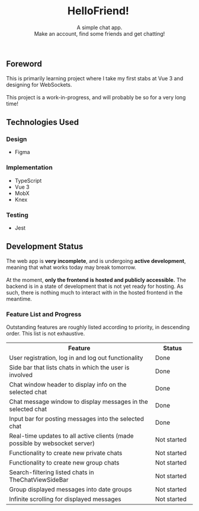 <div align='center'>
  <h1>
    <div display='flex' align-items='center'>
      HelloFriend!
      <img src='' />
    </div>
  </h1>
</div>

<p align='center'>
  A simple chat app.
  <br />
  Make an account, find some friends and get chatting!
</p>

<br />

<section>
  <h2>Foreword</h2>
  <p>
    This is primarily learning project where I take my first stabs at Vue 3 and designing for WebSockets.
    <br />
    <br />
    This project is a work-in-progress, and will probably be so for a very long time!
  </p>
</section>

<section>
  <h2>Technologies Used</h2>
  <h3>Design</h3>
  <ul>
    <li>Figma</li>
  </ul>
  <h3>Implementation</h3>
  <ul>
    <li>TypeScript</li>
    <li>Vue 3</li>
    <li>MobX</li>
    <li>Knex</li>
  </ul>
  <h3>Testing</h3>
  <ul>
    <li>Jest</li>
  </ul>
</section>

<section>
  <h2>Development Status</h2>
  <p>
    The web app is <strong>very incomplete</strong>, and is undergoing <strong>active development</strong>,
    meaning that what works today may break tomorrow.
    <br />
    <br />
    At the moment, <strong>only the frontend is hosted and publicly accessible.</strong>
    The backend is in a state of development that is not yet ready for hosting.
    As such, there is nothing much to interact with in the hosted frontend in the meantime.
  </p>

  <h3>Feature List and Progress</h3>
  <p>
    Outstanding features are roughly listed according to priority, in descending order.
    This list is not exhaustive.
  </p>

  <table>
    <tr>
      <th>Feature</th>
      <th>&nbsp;&nbsp;&nbsp;&nbsp;&nbsp;Status&nbsp;&nbsp;&nbsp;&nbsp;&nbsp;</th>
    </tr>
    <tr>
      <td>User registration, log in and log out functionality</td>
      <td>Done</td>
    </tr>
    <tr>
      <td>Side bar that lists chats in which the user is involved</td>
      <td>Done</td>
    </tr>
    <tr>
      <td>Chat window header to display info on the selected chat</td>
      <td>Done</td>
    </tr>
    <tr>
      <td>Chat message window to display messages in the selected chat</td>
      <td>Done</td>
    </tr>
    <tr>
      <td>Input bar for posting messages into the selected chat</td>
      <td>Done</td>
    </tr>
    <tr>
      <td>Real-time updates to all active clients (made possible by websocket server)</td>
      <td>Not started</td>
    </tr>
    <tr>
      <td>Functionality to create new private chats</td>
      <td>Not started</td>
    </tr>
    <tr>
      <td>Functionality to create new group chats</td>
      <td>Not started</td>
    </tr>
    <tr>
      <td>Search-filtering listed chats in TheChatViewSideBar</td>
      <td>Not started</td>
    </tr>
    <tr>
      <td>Group displayed messages into date groups</td>
      <td>Not started</td>
    </tr>
    <tr>
      <td>Infinite scrolling for displayed messages</td>
      <td>Not started</td>
    </tr>
  </table>
</section>